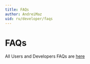 ```yaml
---
title: FAQs
author: AndreiMaz
uid: ru/developer/faqs
---
```

# FAQs

All Users and Developers FAQs are [here](xref:ru/user-guide/installing/faq)
